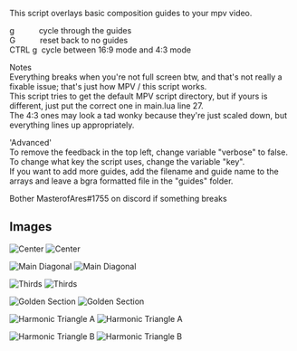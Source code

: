 This script overlays basic composition guides to your mpv video. 

g &nbsp;&nbsp;&nbsp;&nbsp;&nbsp;&nbsp;&nbsp;&nbsp;&nbsp;&nbsp;cycle through the guides  
G &nbsp;&nbsp;&nbsp;&nbsp;&nbsp;&nbsp;&nbsp;&nbsp;&nbsp;&nbsp;reset back to no guides  
CTRL g&nbsp;&nbsp;cycle between 16:9 mode and 4:3 mode  

Notes  
Everything breaks when you're not full screen btw, and that's not really a fixable issue; that's just how MPV / this script works.  
This script tries to get the default MPV script directory, but if yours is different, just put the correct one in main.lua line 27.  
The 4:3 ones may look a tad wonky because they're just scaled down, but everything lines up appropriately.  

'Advanced'  
To remove the feedback in the top left, change variable "verbose" to false.  
To change what key the script uses, change the variable "key".  
If you want to add more guides, add the filename and guide name to the arrays and leave a bgra formatted file in the "guides" folder.  

Bother MasterofAres#1755 on discord if something breaks


## Images
![Center](https://imgur.com/S9XscjY.png "Center")
![Center](https://imgur.com/8k0cyuB.png "Center")

![Main Diagonal](https://imgur.com/8G7sVgc.png "Main Diagonal")
![Main Diagonal](https://imgur.com/dkNlABV.png "Main Diagonal")

![Thirds](https://imgur.com/OC4fCMz.png "Thirds")
![Thirds](https://imgur.com/fd65mo6.png "Thirds")

![Golden Section](https://imgur.com/KDRTQtK.png "Golden Section")
![Golden Section](https://imgur.com/l4hh5I3.png "Golden Section")

![Harmonic Triangle A](https://imgur.com/4nmyF9P.png "Harmonic Triangle A")
![Harmonic Triangle A](https://imgur.com/ilBZYrm.png "Harmonic Triangle A")

![Harmonic Triangle B](https://imgur.com/8z6d6el.png "Harmonic Triangle B")
![Harmonic Triangle B](https://imgur.com/ygxL2Hf.png "Harmonic Triangle B")

